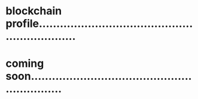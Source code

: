 # blockchain profile................................................................
# coming soon..............................................................
